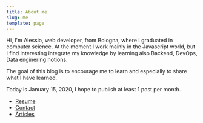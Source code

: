 ```yaml
---
title: About me
slug: me
template: page
---
```

Hi, I'm Alessio, web developer, from Bologna, where I graduated in computer science.
At the moment I work mainly in the Javascript world, but I find interesting integrate my knowledge by learning also Backend, DevOps, Data enginering notions.

The goal of this blog is to encourage me to learn and especially to share what I have learned.

Today is January 15, 2020, I hope to publish at least 1 post per month.

- [Resume](/resume)
- [Contact](/contact)
- [Articles](/blog)
